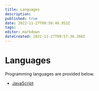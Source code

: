 ```yaml
---
title: Languages
description: 
published: true
date: 2022-11-27T09:58:48.952Z
tags: 
editor: markdown
dateCreated: 2022-11-27T09:57:36.260Z
---
```


# Languages

Programming languages are provided below.

- [JavaScript](./Languages/JavaScript)
